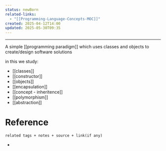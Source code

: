 ```yaml
---
status: newBorn
related-links:
  - "[[Programming-Language-Concepts-MOC]]"
created: 2025-04-12T14:00
updated: 2025-05-30T09:35
---
```

---

A simple [[programming paradigm]] which uses classes and objects to create/design software solutions

in this we study:

- [[classes]]
- [[constructor]]
- [[objects]]
- [[encapsulation]]
- [[concept - inheritence]]
- [[polymorphism]]
- [[abstraction]]


# Reference
`related tags + notes + source + link(if any)`
 

- 